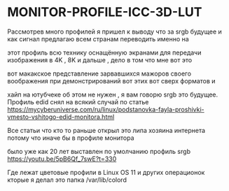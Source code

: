 # MONITOR-PROFILE-ICC-3D-LUT

Рассмотрев много профилей я пришел к выводу что за srgb будущее и как сигнал предлагаю всем странам переводить именно на

этот профиль всю технику оснащённую экранами для передачи изображения в 4K , 8K и дальше , дело в том что мне вот это 

вот макакское представление зарвавшихся мажоров своего воображения при демонстрирований вот этих вот сверх форматов и 

хайп на ютубчеке об этом не нужен , я вам говорю srgb это будущее. Профиль edid снял на всякий случай по статье https://mycyberuniverse.com/ru/linux/podstanovka-fayla-proshivki-vmesto-vshitogo-edid-monitora.html

Все статьи что кто то раньше открыл это липа хозяина интернета потому что иначе бы в профиле монитора 

было уже как 20 лет выставлен по умолчанию профиль srgb https://youtu.be/5pB6Qf_7swE?t=330

Где лежат цветовые профили в Linux OS 11 и других операционок кторые я делал это папка /var/lib/colord

